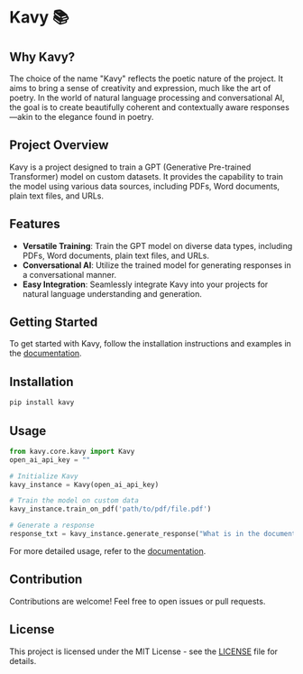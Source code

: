 # Kavy 📚

## Why Kavy?

The choice of the name "Kavy" reflects the poetic nature of the project. It aims to bring a sense of creativity and expression, much like the art of poetry. In the world of natural language processing and conversational AI, the goal is to create beautifully coherent and contextually aware responses—akin to the elegance found in poetry.

## Project Overview

Kavy is a project designed to train a GPT (Generative Pre-trained Transformer) model on custom datasets. It provides the capability to train the model using various data sources, including PDFs, Word documents, plain text files, and URLs.

## Features

- **Versatile Training**: Train the GPT model on diverse data types, including PDFs, Word documents, plain text files, and URLs.
- **Conversational AI**: Utilize the trained model for generating responses in a conversational manner.
- **Easy Integration**: Seamlessly integrate Kavy into your projects for natural language understanding and generation.

## Getting Started

To get started with Kavy, follow the installation instructions and examples in the [documentation](https://kavy-documentation.vercel.app/).

## Installation

```bash
pip install kavy
```

## Usage

```python
from kavy.core.kavy import Kavy
open_ai_api_key = ""

# Initialize Kavy
kavy_instance = Kavy(open_ai_api_key)

# Train the model on custom data
kavy_instance.train_on_pdf('path/to/pdf/file.pdf')

# Generate a response
response_txt = kavy_instance.generate_response("What is in the document?")
```

For more detailed usage, refer to the [documentation](https://kavy-documentation.vercel.app/).

## Contribution

Contributions are welcome! Feel free to open issues or pull requests.

## License

This project is licensed under the MIT License - see the [LICENSE](LICENSE) file for details.

